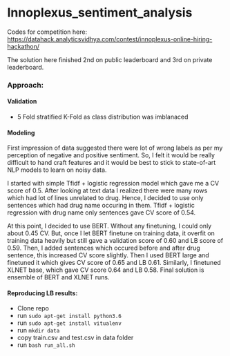 # Innoplexus_sentiment_analysis
Codes for competition here: https://datahack.analyticsvidhya.com/contest/innoplexus-online-hiring-hackathon/

The solution here finished 2nd on public leaderboard and 3rd on private leaderboard.

### Approach:

#### Validation
 * 5 Fold stratified K-Fold as class distribution was imblanaced


#### Modeling
First impression of data suggested there were lot of wrong labels as per my perception of negative and positive sentiment.
So, I felt it would be really difficult to hand craft features and it would be best to stick to state-of-art NLP models to learn on noisy data.

I started with simple Tfidf + logistic regression model which gave me a CV score of 0.5. After looking at text data I realized there were
many rows which had lot of lines unrelated to drug. Hence, I decided to use only sentences which had drug name occuring in them.
Tfidf + logistic regression with drug name only sentences gave CV score of 0.54.

At this point, I decided to use BERT. Without any finetuning, I could only about 0.45 CV. But, once I let BERT finetune on training data,
it overfit on training data heavily but still gave a validation score of 0.60 and LB score of 0.59. Then, I added sentences which occured
before and after drug sentence, this increased CV score slightly. Then I used BERT large and finetuned it which gives CV score of 0.65 and LB 0.61.
Similarly, I finetuned XLNET base, which gave CV score 0.64 and LB 0.58. Final solution is ensemble of BERT and XLNET runs.


#### Reproducing LB results:
* Clone repo
* run `sudo apt-get install python3.6`
* run `sudo apt-get install vitualenv`
* run `mkdir data`
* copy train.csv and test.csv in data folder 
* run `bash run_all.sh`


